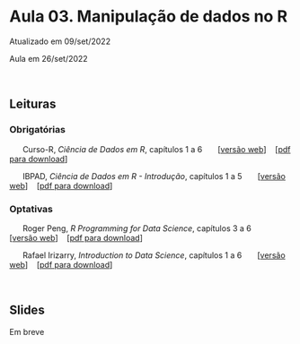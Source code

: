 
# Aula 03. Manipulação de dados no R

Atualizado em 09/set/2022

Aula em 26/set/2022

<br>

## Leituras

### Obrigatórias 

&nbsp;&nbsp;&nbsp;&nbsp;&nbsp; Curso-R, *Ciência de Dados em R*, capítulos 1 a 6 &nbsp;&nbsp;&nbsp;&nbsp;&nbsp; [[versão web](https://livro.curso-r.com/index.html)] &nbsp;&nbsp; [[pdf para download](https://livro.curso-r.com/livro-curso-r.pdf)]


&nbsp;&nbsp;&nbsp;&nbsp;&nbsp; IBPAD, *Ciência de Dados em R - Introdução*, capítulos 1 a 5 &nbsp;&nbsp;&nbsp;&nbsp;&nbsp; [[versão web](https://cdr.ibpad.com.br/index.html)] &nbsp;&nbsp; [[pdf para download](https://cdr.ibpad.com.br/cdr-intro.pdf)]


### Optativas

&nbsp;&nbsp;&nbsp;&nbsp;&nbsp; Roger Peng, *R Programming for Data Science*, capítulos 3 a 6 &nbsp;&nbsp;&nbsp;&nbsp;&nbsp; [[versão web](https://bookdown.org/rdpeng/rprogdatascience/)] &nbsp;&nbsp; [[pdf para download](https://leanpub.com/rprogramming)]

&nbsp;&nbsp;&nbsp;&nbsp;&nbsp; Rafael Irizarry, *Introduction to Data Science*, capítulos 1 a 6  &nbsp;&nbsp;&nbsp;&nbsp;&nbsp; [[versão web](https://rafalab.github.io/dsbook/)] &nbsp;&nbsp; [[pdf para download](https://leanpub.com/datasciencebook)]

<br>

## Slides 

Em breve




